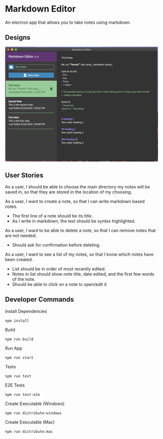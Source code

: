 # Markdown Editor

An electron app that allows you to take notes using markdown.

## Designs

![Screenshot of app](./screenshot.png)

## User Stories

As a user, I should be able to choose the main directory my notes will be saved in, so that they are stored in the location of my choosing.

As a user, I want to create a note, so that I can write markdown based notes.

-   The first line of a note should be its title.
-   As I write in markdown, the text should be syntax highlighted.

As a user, I want to be able to delete a note, so that I can remove notes that are not needed.

-   Should ask for confirmation before deleting.

As a user, I want to see a list of my notes, so that I know which notes have been created.

-   List should be in order of most recently edited.
-   Notes in list should show note title, date edited, and the first few words of the note.
-   Should be able to click on a note to open/edit it

## Developer Commands

Install Dependencies

```
npm install
```

Build

```
npm run build
```

Run App

```
npm run start
```

Tests

```
npm run test
```

E2E Tests

```
npm run test:e2e
```

Create Executable (Windows)

```
npm run distribute:windows
```

Create Executable (Mac)

```
npm run distribute:mac
```
